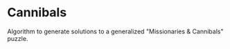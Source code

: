 # Cannibals
Algorithm to generate solutions to a generalized "Missionaries &amp; Cannibals" puzzle.
